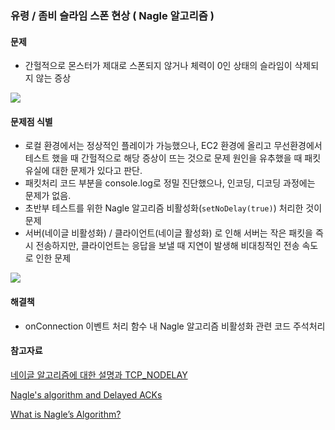 ### 유령 / 좀비 슬라임 스폰 현상 ( Nagle 알고리즘 )

#### 문제

- 간헐적으로 몬스터가 제대로 스폰되지 않거나 체력이 0인 상태의 슬라임이 삭제되지 않는 증상

![](https://velog.velcdn.com/images/r_louis/post/daca85fa-c82a-4b49-a321-250908948a1b/image.png)

#### 문제점 식별

- 로컬 환경에서는 정상적인 플레이가 가능했으나, EC2 환경에 올리고 무선환경에서 테스트 했을 때 간헐적으로 해당 증상이
  뜨는 것으로 문제 원인을 유추했을 때 패킷 유실에 대한 문제가 있다고 판단.
- 패킷처리 코드 부분을 console.log로 정밀 진단했으나, 인코딩, 디코딩 과정에는 문제가 없음.
- 초반부 테스트를 위한 Nagle 알고리즘 비활성화(`setNoDelay(true)`) 처리한 것이 문제
- 서버(네이글 비활성화) / 클라이언트(네이글 활성화) 로 인해 서버는 작은 패킷을 즉시 전송하지만, 클라이언트는 응답을
  보낼 때 지연이 발생해 비대칭적인 전송 속도로 인한 문제

![](https://velog.velcdn.com/images/r_louis/post/e02905e3-b284-43f2-a328-f7bfb2796319/image.png)

#### 해결책

- onConnection 이벤트 처리 함수 내 Nagle 알고리즘 비활성화 관련 코드 주석처리

#### 참고자료
[네이글 알고리즘에 대한 설명과 TCP_NODELAY](https://en.wikipedia.org/wiki/Nagle%27s_algorithm)

[Nagle's algorithm and Delayed ACKs](https://www.extrahop.com/blog/tcp-nodelay-nagle-quickack-best-practices#8-how-can-i-resolve-the-issues-caused-by-nagles-algorithm-and-delayed-acks)

[What is Nagle’s Algorithm?](https://www.ituonline.com/tech-definitions/what-is-nagles-algorithm/)
